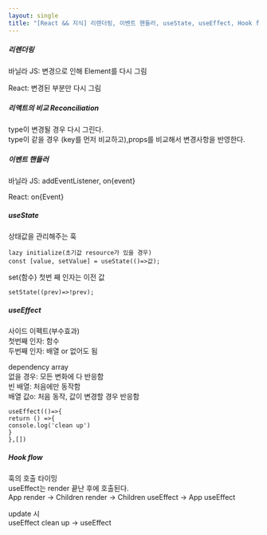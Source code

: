 ```yaml
---
layout: single
title: "[React && 지식] 리렌더링, 이벤트 핸들러, useState, useEffect, Hook flow"
---
```


##### 리렌더링   
바닐라 JS: 변경으로 인해 Element를 다시 그림   
   
React: 변경된 부분만 다시 그림   

##### 리액트의 비교 Reconciliation   
type이 변경될 경우 다시 그린다.   
type이 같을 경우 (key를 먼저 비교하고),props를 비교해서 변경사항을 반영한다.   
   
##### 이벤트 핸들러   
바닐라 JS: addEventListener, on{event}   
    
React: on{Event}   
   
##### useState   
상태값을 관리해주는 훅   
```
lazy initialize(초기값 resource가 있을 경우)
const [value, setValue] = useState(()=>값);
```
set{함수} 첫번 째 인자는 이전 값   
```
setState((prev)=>!prev);
```
   
##### useEffect   
사이드 이펙트(부수효과)   
첫번째 인자: 함수   
두번째 인자: 배열 or 없어도 됨   
   
dependency array   
없을 경우: 모든 변화에 다 반응함   
빈 배열: 처음에만 동작함   
배열 값o: 처음 동작, 값이 변경할 경우 반응함   
```
useEffect(()=>{
return () =>{
console.log('clean up')
}
},[])
```
##### Hook flow   
훅의 호출 타이밍   
useEffect는 render 끝난 후에 호출된다.   
App render -> Children render -> Children useEffect -> App useEffect   
   
update 시   
useEffect clean up -> useEffect

